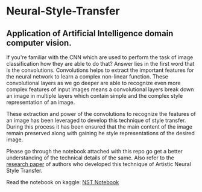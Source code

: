 # Neural-Style-Transfer
## Application of Artificial Intelligence domain computer vision.

If you're familiar with the CNN which are used to perform the task of image classification how they are able to do that? Answer lies in the first word that is the convolutions. Convolutions helps to extract the important features for the neural network to learn a complex non-linear function. These convolutional layers as we go deeper are able to recognize even more complex features of input images means a convolutional layers break down an image in multiple layers which contain simple and the complex style representation of an image.

These extraction and power of the convolutions to recognize the features of an image has been leveraged to develop this technique of style transfer. During this process it has been ensured that the main content of the image remain preserved along with gaining he style representations of the desired image.

Please go through the notebook attached with this repo go get a better understanding of the technical details of the same. Also refer to the <a href='https://arxiv.org/abs/1508.06576'>research paper</a> of authors who developed this technique of Artistic Neural Style Transfer.

Read the notebook on kaggle: <a href='https://www.kaggle.com/code/abhishek123maurya/neural-style-transfer'>NST Notebook</a>




